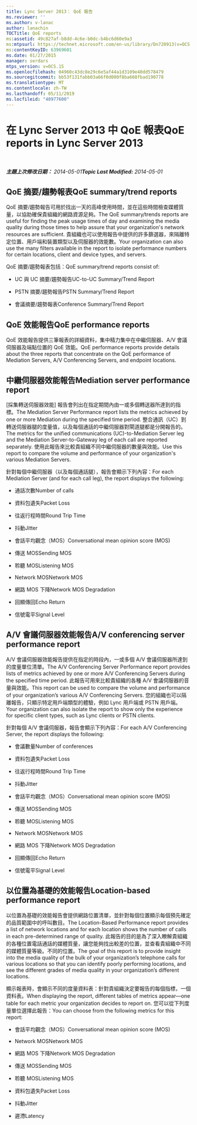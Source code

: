 ```yaml
---
title: Lync Server 2013： QoE 報告
ms.reviewer: ''
ms.author: v-lanac
author: lanachin
TOCTitle: QoE reports
ms:assetid: 49c827af-b8dd-4c6e-b0dc-b4bc6d60e9a3
ms:mtpsurl: https://technet.microsoft.com/en-us/library/Dn720913(v=OCS.15)
ms:contentKeyID: 63969601
ms.date: 01/27/2015
manager: serdars
mtps_version: v=OCS.15
ms.openlocfilehash: 04960c43dc8e29c6e5af44a1d3109e40dd578479
ms.sourcegitcommit: bb53f131fabb03a66f0d000f8ba668fbad190778
ms.translationtype: MT
ms.contentlocale: zh-TW
ms.lasthandoff: 05/11/2019
ms.locfileid: "40977600"
---
```

<div data-xmlns="http://www.w3.org/1999/xhtml">

<div class="topic" data-xmlns="http://www.w3.org/1999/xhtml" data-msxsl="urn:schemas-microsoft-com:xslt" data-cs="http://msdn.microsoft.com/en-us/">

<div data-asp="http://msdn2.microsoft.com/asp">

# <a name="qoe-reports-in-lync-server-2013"></a><span data-ttu-id="7014b-102">在 Lync Server 2013 中 QoE 報表</span><span class="sxs-lookup"><span data-stu-id="7014b-102">QoE reports in Lync Server 2013</span></span>

</div>

<div id="mainSection">

<div id="mainBody">

<span> </span>

<span data-ttu-id="7014b-103">_**主題上次修改日期：** 2014-05-01_</span><span class="sxs-lookup"><span data-stu-id="7014b-103">_**Topic Last Modified:** 2014-05-01_</span></span>

<div>

## <a name="qoe-summarytrend-reports"></a><span data-ttu-id="7014b-104">QoE 摘要/趨勢報表</span><span class="sxs-lookup"><span data-stu-id="7014b-104">QoE summary/trend reports</span></span>

<span data-ttu-id="7014b-105">QoE 摘要/趨勢報告可用於找出一天的高峰使用時間，並在這些時間檢查媒體質量，以協助確保貴組織的網路資源足夠。</span><span class="sxs-lookup"><span data-stu-id="7014b-105">The QoE summary/trends reports are useful for finding the peak usage times of day and examining the media quality during those times to help assure that your organization's network resources are sufficient.</span></span> <span data-ttu-id="7014b-106">貴組織也可以使用報告中提供的許多篩選器，來隔離特定位置、用戶端和裝置類型以及伺服器的效能數。</span><span class="sxs-lookup"><span data-stu-id="7014b-106">Your organization can also use the many filters available in the report to isolate performance numbers for certain locations, client and device types, and servers.</span></span>

<span data-ttu-id="7014b-107">QoE 摘要/趨勢報表包括：</span><span class="sxs-lookup"><span data-stu-id="7014b-107">QoE summary/trend reports consist of:</span></span>

  - <span data-ttu-id="7014b-108">UC 與 UC 摘要/趨勢報告</span><span class="sxs-lookup"><span data-stu-id="7014b-108">UC-to-UC Summary/Trend Report</span></span>

  - <span data-ttu-id="7014b-109">PSTN 摘要/趨勢報告</span><span class="sxs-lookup"><span data-stu-id="7014b-109">PSTN Summary/Trend Report</span></span>

  - <span data-ttu-id="7014b-110">會議摘要/趨勢報表</span><span class="sxs-lookup"><span data-stu-id="7014b-110">Conference Summary/Trend Report</span></span>

</div>

<div>

## <a name="qoe-performance-reports"></a><span data-ttu-id="7014b-111">QoE 效能報告</span><span class="sxs-lookup"><span data-stu-id="7014b-111">QoE performance reports</span></span>

<span data-ttu-id="7014b-112">QoE 效能報告提供三筆報表的詳細資料，集中精力集中在中繼伺服器、A/V 會議伺服器及端點位置的 QoE 效能。</span><span class="sxs-lookup"><span data-stu-id="7014b-112">QoE performance reports provide details about the three reports that concentrate on the QoE performance of Mediation Servers, A/V Conferencing Servers, and endpoint locations.</span></span>

</div>

<div>

## <a name="mediation-server-performance-report"></a><span data-ttu-id="7014b-113">中繼伺服器效能報告</span><span class="sxs-lookup"><span data-stu-id="7014b-113">Mediation server performance report</span></span>

<span data-ttu-id="7014b-114">[採集轉送伺服器效能] 報告會列出在指定期間內由一或多個轉送器所達到的指標。</span><span class="sxs-lookup"><span data-stu-id="7014b-114">The Mediation Server Performance report lists the metrics achieved by one or more Mediation during the specified time period.</span></span> <span data-ttu-id="7014b-115">整合通訊（UC）到轉送伺服器腿的度量值，以及每個通話的中繼伺服器對閘道腿都是分開報告的。</span><span class="sxs-lookup"><span data-stu-id="7014b-115">The metrics for the unified communications (UC)-to-Mediation Server leg and the Mediation Server-to-Gateway leg of each call are reported separately.</span></span> <span data-ttu-id="7014b-116">使用此報告來比較貴組織不同中繼伺服器的數量與效能。</span><span class="sxs-lookup"><span data-stu-id="7014b-116">Use this report to compare the volume and performance of your organization's various Mediation Servers.</span></span>

<span data-ttu-id="7014b-117">針對每個中繼伺服器（以及每個通話腿），報告會顯示下列內容：</span><span class="sxs-lookup"><span data-stu-id="7014b-117">For each Mediation Server (and for each call leg), the report displays the following:</span></span>

  - <span data-ttu-id="7014b-118">通話次數</span><span class="sxs-lookup"><span data-stu-id="7014b-118">Number of calls</span></span>

  - <span data-ttu-id="7014b-119">資料包遺失</span><span class="sxs-lookup"><span data-stu-id="7014b-119">Packet Loss</span></span>

  - <span data-ttu-id="7014b-120">往返行程時間</span><span class="sxs-lookup"><span data-stu-id="7014b-120">Round Trip Time</span></span>

  - <span data-ttu-id="7014b-121">抖動</span><span class="sxs-lookup"><span data-stu-id="7014b-121">Jitter</span></span>

  - <span data-ttu-id="7014b-122">會話平均觀念（MOS）</span><span class="sxs-lookup"><span data-stu-id="7014b-122">Conversational mean opinion score (MOS)</span></span>

  - <span data-ttu-id="7014b-123">傳送 MOS</span><span class="sxs-lookup"><span data-stu-id="7014b-123">Sending MOS</span></span>

  - <span data-ttu-id="7014b-124">聆聽 MOS</span><span class="sxs-lookup"><span data-stu-id="7014b-124">Listening MOS</span></span>

  - <span data-ttu-id="7014b-125">Network MOS</span><span class="sxs-lookup"><span data-stu-id="7014b-125">Network MOS</span></span>

  - <span data-ttu-id="7014b-126">網路 MOS 下降</span><span class="sxs-lookup"><span data-stu-id="7014b-126">Network MOS Degradation</span></span>

  - <span data-ttu-id="7014b-127">回顯傳回</span><span class="sxs-lookup"><span data-stu-id="7014b-127">Echo Return</span></span>

  - <span data-ttu-id="7014b-128">信號電平</span><span class="sxs-lookup"><span data-stu-id="7014b-128">Signal Level</span></span>

</div>

<div>

## <a name="av-conferencing-server-performance-report"></a><span data-ttu-id="7014b-129">A/V 會議伺服器效能報告</span><span class="sxs-lookup"><span data-stu-id="7014b-129">A/V conferencing server performance report</span></span>

<span data-ttu-id="7014b-130">A/V 會議伺服器效能報告提供在指定的時段內，一或多個 A/V 會議伺服器所達到的度量單位清單。</span><span class="sxs-lookup"><span data-stu-id="7014b-130">The A/V Conferencing Server Performance report provides lists of metrics achieved by one or more A/V Conferencing Servers during the specified time period.</span></span> <span data-ttu-id="7014b-131">此報告可用來比較貴組織的各種 A/V 會議伺服器的音量與效能。</span><span class="sxs-lookup"><span data-stu-id="7014b-131">This report can be used to compare the volume and performance of your organization’s various A/V Conferencing Servers.</span></span> <span data-ttu-id="7014b-132">您的組織也可以隔離報告，只顯示特定用戶端類型的體驗，例如 Lync 用戶端或 PSTN 用戶端。</span><span class="sxs-lookup"><span data-stu-id="7014b-132">Your organization can also isolate the report to show only the experience for specific client types, such as Lync clients or PSTN clients.</span></span>

<span data-ttu-id="7014b-133">針對每個 A/V 會議伺服器，報告會顯示下列內容：</span><span class="sxs-lookup"><span data-stu-id="7014b-133">For each A/V Conferencing Server, the report displays the following:</span></span>

  - <span data-ttu-id="7014b-134">會議數量</span><span class="sxs-lookup"><span data-stu-id="7014b-134">Number of conferences</span></span>

  - <span data-ttu-id="7014b-135">資料包遺失</span><span class="sxs-lookup"><span data-stu-id="7014b-135">Packet Loss</span></span>

  - <span data-ttu-id="7014b-136">往返行程時間</span><span class="sxs-lookup"><span data-stu-id="7014b-136">Round Trip Time</span></span>

  - <span data-ttu-id="7014b-137">抖動</span><span class="sxs-lookup"><span data-stu-id="7014b-137">Jitter</span></span>

  - <span data-ttu-id="7014b-138">會話平均觀念（MOS）</span><span class="sxs-lookup"><span data-stu-id="7014b-138">Conversational mean opinion score (MOS)</span></span>

  - <span data-ttu-id="7014b-139">傳送 MOS</span><span class="sxs-lookup"><span data-stu-id="7014b-139">Sending MOS</span></span>

  - <span data-ttu-id="7014b-140">聆聽 MOS</span><span class="sxs-lookup"><span data-stu-id="7014b-140">Listening MOS</span></span>

  - <span data-ttu-id="7014b-141">Network MOS</span><span class="sxs-lookup"><span data-stu-id="7014b-141">Network MOS</span></span>

  - <span data-ttu-id="7014b-142">網路 MOS 下降</span><span class="sxs-lookup"><span data-stu-id="7014b-142">Network MOS Degradation</span></span>

  - <span data-ttu-id="7014b-143">回顯傳回</span><span class="sxs-lookup"><span data-stu-id="7014b-143">Echo Return</span></span>

  - <span data-ttu-id="7014b-144">信號電平</span><span class="sxs-lookup"><span data-stu-id="7014b-144">Signal Level</span></span>

</div>

<div>

## <a name="location-based-performance-report"></a><span data-ttu-id="7014b-145">以位置為基礎的效能報告</span><span class="sxs-lookup"><span data-stu-id="7014b-145">Location-based performance report</span></span>

<span data-ttu-id="7014b-146">以位置為基礎的效能報告會提供網路位置清單，並針對每個位置顯示每個預先確定的品質範圍中的呼叫數目。</span><span class="sxs-lookup"><span data-stu-id="7014b-146">The Location-Based Performance report provides a list of network locations and for each location shows the number of calls in each pre-determined range of quality.</span></span> <span data-ttu-id="7014b-147">此報告的目的是為了深入瞭解貴組織的各種位置電話通話的媒體質量，讓您能夠找出較差的位置，並查看貴組織中不同的媒體質量等級。不同的位置。</span><span class="sxs-lookup"><span data-stu-id="7014b-147">The goal of this report is to provide insight into the media quality of the bulk of your organization’s telephone calls for various locations so that you can identify poorly performing locations, and see the different grades of media quality in your organization’s different locations.</span></span>

<span data-ttu-id="7014b-148">顯示報表時，會顯示不同的度量資料表：針對貴組織決定要報告的每個指標，一個資料表。</span><span class="sxs-lookup"><span data-stu-id="7014b-148">When displaying the report, different tables of metrics appear—one table for each metric your organization decides to report on.</span></span> <span data-ttu-id="7014b-149">您可以從下列度量單位選擇此報告：</span><span class="sxs-lookup"><span data-stu-id="7014b-149">You can choose from the following metrics for this report:</span></span>

  - <span data-ttu-id="7014b-150">會話平均觀念（MOS）</span><span class="sxs-lookup"><span data-stu-id="7014b-150">Conversational mean opinion score (MOS)</span></span>

  - <span data-ttu-id="7014b-151">Network MOS</span><span class="sxs-lookup"><span data-stu-id="7014b-151">Network MOS</span></span>

  - <span data-ttu-id="7014b-152">網路 MOS 下降</span><span class="sxs-lookup"><span data-stu-id="7014b-152">Network MOS Degradation</span></span>

  - <span data-ttu-id="7014b-153">傳送 MOS</span><span class="sxs-lookup"><span data-stu-id="7014b-153">Sending MOS</span></span>

  - <span data-ttu-id="7014b-154">聆聽 MOS</span><span class="sxs-lookup"><span data-stu-id="7014b-154">Listening MOS</span></span>

  - <span data-ttu-id="7014b-155">資料包遺失</span><span class="sxs-lookup"><span data-stu-id="7014b-155">Packet Loss</span></span>

  - <span data-ttu-id="7014b-156">抖動</span><span class="sxs-lookup"><span data-stu-id="7014b-156">Jitter</span></span>

  - <span data-ttu-id="7014b-157">遲滯</span><span class="sxs-lookup"><span data-stu-id="7014b-157">Latency</span></span>

</div>

</div>

<span> </span>

</div>

</div>

</div>

